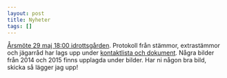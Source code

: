 ```yaml
---
layout: post
title: Nyheter
tags: []
---
```


[Årsmöte 29 maj 18:00 idrottsgården](http://www.vittjarvsvvo.se/events/event/arsmote-2/).
Protokoll från stämmor, extrastämmor och jägarråd har lags upp under 
[kontaktlista och dokument](http://www.vittjarvsvvo.se/kontaktlista/).
Några bilder från 2014 och 2015 finns upplagda under bilder. Har ni någon bra bild, skicka så lägger jag upp!
